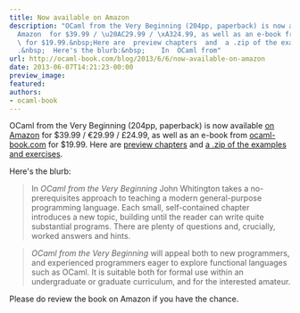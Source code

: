 ```yaml
---
title: Now available on Amazon
description: "OCaml from the Very Beginning (204pp, paperback) is now available  on
  Amazon  for $39.99 / \u20AC29.99 / \xA324.99, as well as an e-book from  ocaml-book.com
  \ for $19.99.&nbsp;Here are  preview chapters  and  a .zip of the examples and exercises
  .&nbsp;  Here's the blurb:&nbsp;    In  OCaml from"
url: http://ocaml-book.com/blog/2013/6/6/now-available-on-amazon
date: 2013-06-07T14:21:23-00:00
preview_image:
featured:
authors:
- ocaml-book
---
```


<p class="">OCaml from the Very Beginning (204pp, paperback) is now available <a href="http://www.amazon.com/OCaml-Very-Beginning-John-Whitington/dp/0957671105%3FSubscriptionId=0ENGV10E9K9QDNSJ5C82&amp;tag=coherentpdfco-21&amp;linkCode=xm2&amp;camp=2025&amp;creative=165953&amp;creativeASIN=0957671105">on Amazon</a> for $39.99 / &euro;29.99 / &pound;24.99, as well as an e-book from <a href="http://www.ocaml-book.com/">ocaml-book.com</a> for $19.99.&nbsp;Here are <a href="http://www.ocaml-book.com/">preview chapters</a> and <a href="http://ocaml-book.com/s/ocaml-from-the-very-beginning-examples-and-exercises.zip">a .zip of the examples and exercises</a>.&nbsp;</p><p class="">Here's the blurb:&nbsp;<br/></p><blockquote><p class="">In <em>OCaml from the Very Beginning</em> John Whitington takes a no-prerequisites approach to teaching a modern general-purpose programming language. Each small, self-contained chapter introduces a new topic, building until the reader can write quite substantial programs. There are plenty of questions and, crucially, worked answers and hints.</p></blockquote><blockquote><p class=""><em>OCaml from the Very Beginning</em> will appeal both to new programmers, and experienced programmers eager to explore functional languages such as OCaml. It is suitable both for formal use within an undergraduate or graduate curriculum, and for the interested amateur.</p></blockquote><p data-rte-preserve-empty="true" class=""></p><p class="">Please do review the book on Amazon if you have the chance.</p><p class="">&nbsp;</p>
